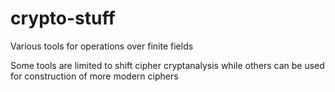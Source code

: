 # crypto-stuff
Various tools for operations over finite fields


Some tools are limited to shift cipher cryptanalysis while others can be used for construction of more modern ciphers
